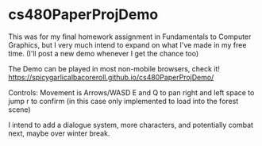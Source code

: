 # cs480PaperProjDemo

This was for my final homework assignment in Fundamentals to Computer Graphics,
but I very much intend to expand on what I've made in my free time.
(I'll post a new demo whenever I get the chance too)

The Demo can be played in most non-mobile browsers, check it!
https://spicygarlicalbacoreroll.github.io/cs480PaperProjDemo/

Controls:
Movement is Arrows/WASD
E and Q to pan right and left
space to jump
r to confirm (in this case only implemented to load into the forest scene)

I intend to add a dialogue system, more characters, and potentially combat next, maybe over winter break.
